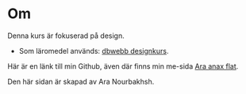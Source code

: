 Om
==============================================

Denna kurs är fokuserad på design.

* Som läromedel används: [dbwebb designkurs](http://dbwebb.se/design).

Här är en länk till min Github, även där finns min me-sida  [Ara anax flat](https://github.com/Ara95/Anax-Flat).

Den här sidan är skapad av Ara Nourbakhsh.

